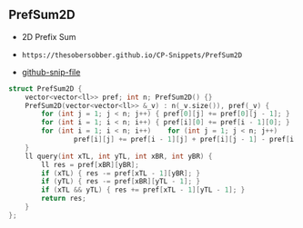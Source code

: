 
## PrefSum2D

- 2D Prefix Sum
- ```
  https://thesobersobber.github.io/CP-Snippets/PrefSum2D
  ```
- [github-snip-file](https://github.com/theSoberSobber/CP-Snippets/blob/main/snippets.json#L400)

```cpp
struct PrefSum2D {
    vector<vector<ll>> pref; int n; PrefSum2D() {}
    PrefSum2D(vector<vector<ll>> &_v) : n(_v.size()), pref(_v) {
        for (int j = 1; j < n; j++) { pref[0][j] += pref[0][j - 1]; }
        for (int i = 1; i < n; i++) { pref[i][0] += pref[i - 1][0]; }
        for (int i = 1; i < n; i++)    for (int j = 1; j < n; j++)
                pref[i][j] += pref[i - 1][j] + pref[i][j - 1] - pref[i - 1][j - 1];
    }
    ll query(int xTL, int yTL, int xBR, int yBR) {
        ll res = pref[xBR][yBR];
        if (xTL) { res -= pref[xTL - 1][yBR]; }
        if (yTL) { res -= pref[xBR][yTL - 1]; }
        if (xTL && yTL) { res += pref[xTL - 1][yTL - 1]; }
        return res;
    }
};

```
